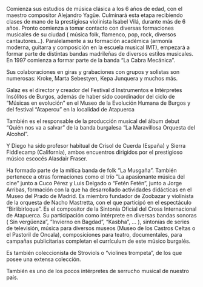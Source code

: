 Comienza sus estudios de música clásica a los 6 años de edad, con el maestro compositor Alejandro Yagüe. Culminará esta etapa recibiendo clases de mano de la prestigiosa violinista Isabel Vilá, durante más de 6 años. Pronto comienza a tomar contacto con diversas formaciones musicales de su ciudad ( música folk, flamenco, pop, rock, diversos cantautores…). Paralelamente a su formación académica (armonía moderna, guitarra y composición en la escuela musical IMT), empezará a formar parte de distintas bandas madrileñas de diversos estilos musicales. En 1997 comienza a formar parte de la banda “La Cabra Mecánica”.

Sus colaboraciones en giras y grabaciones con grupos y solistas son numerosas: Kroke, Marta Sebestyen, Kepa Junquera y muchos más.

Galaz es el director y creador del Festival d Instrumentos e Intérpretes Insólitos de Burgos, además de haber sido coordinador del ciclo de “Músicas en evolución” en el Museo de la Evolución Humana de Burgos y del festival “Atapercu” en la localidad de Atapuerca

También es el responsable de la producción musical del álbum debut “Quién nos va a salvar” de la banda burgalesa “La Maravillosa Orquesta del Alcohol”.

Y Diego ha sido profesor habitual de Crisol de Cuerda (España) y Sierra Fiddlecamp (California), ambos encuentros dirigidos por el prestigioso músico escocés Alasdair Fraser.

Ha formado parte de la mítica banda de folk “La Musgaña”. También pertenece a otras formaciones como el trío ”La apasionante música del cine” junto a Cuco Pérez y Luis Delgado o “Fetén Fetén”, junto a Jorge Arribas, formación con la que ha desarrollado actividades didácticas en el Museo del Prado de Madrid. Es miembro fundador de Zoobazar y violinista de la orquesta de Nacho Mastretta, con el que participó en el espectáculo “Birlibirloque”. Es el compositor de la Sintonía Oficial del Cross Internacional de Atapuerca. Su participación como intérprete en diversas bandas sonoras ( Sin vergüenza”, ”Invierno en Bagdad”, “Kasbha”, … ), sintonías de series de televisión, música para diversos museos (Museo de los Castros Celtas o el Pastoril de Oncala), composiciones para teatro, documentales, para campañas publicitarias completan el currículum de este músico burgalés.

Es también coleccionista de Stroviols o “violines trompeta”, de los que posee una extensa colección.

También es uno de los pocos intérpretes de serrucho musical de nuestro país.
